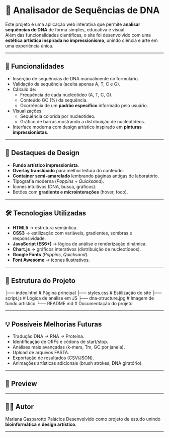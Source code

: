 # 🧬 Analisador de Sequências de DNA  

Este projeto é uma aplicação web interativa que permite **analisar sequências de DNA** de forma simples, educativa e visual.  
Além das funcionalidades científicas, o site foi desenvolvido com uma **estética artística inspirada no impressionismo**, unindo ciência e arte em uma experiência única.  

---

## 🚀 Funcionalidades

- Inserção de sequências de DNA manualmente no formulário.  
- Validação da sequência (aceita apenas A, T, C e G).  
- Cálculo de:
  - Frequência de cada nucleotídeo (A, T, C, G).  
  - Conteúdo GC (%) da sequência.  
  - Ocorrência de um **padrão específico** informado pelo usuário.  
- Visualizações:
  - Sequência colorida por nucleotídeo.  
  - Gráfico de barras mostrando a distribuição de nucleotídeos.  
- Interface moderna com design artístico inspirado em **pinturas impressionistas**.  

---

## 🎨 Destaques de Design

- **Fundo artístico impressionista**.  
- **Overlay translúcido** para melhor leitura do conteúdo.  
- **Container semi-amarelado** lembrando páginas antigas de laboratório.  
- Tipografia moderna (*Poppins* + *Quicksand*).  
- Ícones intuitivos (DNA, busca, gráficos).  
- Botões com **gradiente e microinterações** (hover, foco).  

---

## 🛠️ Tecnologias Utilizadas

- **HTML5** → estrutura semântica.  
- **CSS3** → estilização com variáveis, gradientes, sombras e responsividade.  
- **JavaScript (ES6+)** → lógica de análise e renderização dinâmica.  
- **Chart.js** → gráficos interativos (distribuição de nucleotídeos).  
- **Google Fonts** (*Poppins*, *Quicksand*).  
- **Font Awesome** → ícones ilustrativos.  

---

## 📂 Estrutura do Projeto
├── index.html # Página principal
├── styles.css # Estilização do site
├── script.js # Lógica de análise em JS
├── dna-structure.jpg # Imagem de fundo artístico
└── README.md # Documentação do projeto


---

## 💡 Possíveis Melhorias Futuras

- Tradução DNA → RNA → Proteína.  
- Identificação de ORFs e códons de start/stop.  
- Análises mais avançadas (k-mers, Tm, GC por janela).  
- Upload de arquivos FASTA.  
- Exportação de resultados (CSV/JSON).  
- Animações artísticas adicionais (brush strokes, DNA giratório).  

---

## 📸 Preview


---

## 👨‍💻 Autor

Mariana Gasparotto Palácios
Desenvolvido como projeto de estudo unindo **bioinformática** e **design artístico**.  

---


